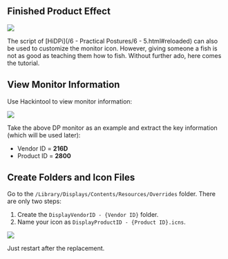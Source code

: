 ## Finished Product Effect

![](https://seanchang.github.io/picx-images-hosting/20241109/xuanyuan.me-16517302956257.webp) 

The script of [HiDPi](/6 - Practical Postures/6 - 5.html#reloaded) can also be used to customize the monitor icon. However, giving someone a fish is not as good as teaching them how to fish. Without further ado, here comes the tutorial.

## View Monitor Information

Use Hackintool to view monitor information:

![](https://seanchang.github.io/picx-images-hosting/20241109/xuanyuan.me-16517303732971.webp) 

Take the above DP monitor as an example and extract the key information (which will be used later):

- Vendor ID = **216D**
- Product ID = **2800**

## Create Folders and Icon Files

Go to the `/Library/Displays/Contents/Resources/Overrides` folder. There are only two steps:

1. Create the `DisplayVendorID - {Vendor ID}` folder.
2. Name your icon as `DisplayProductID - {Product ID}.icns`.

![](https://seanchang.github.io/picx-images-hosting/20241109/xuanyuan.me-16517305884893.webp) 

Just restart after the replacement.